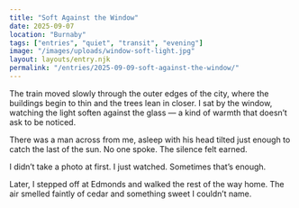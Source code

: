 ```yaml
---
title: "Soft Against the Window"
date: 2025-09-07
location: "Burnaby"
tags: ["entries", "quiet", "transit", "evening"]
image: "/images/uploads/window-soft-light.jpg"
layout: layouts/entry.njk
permalink: "/entries/2025-09-09-soft-against-the-window/"
---
```


The train moved slowly through the outer edges of the city, where the buildings begin to thin and the trees lean in closer. I sat by the window, watching the light soften against the glass — a kind of warmth that doesn’t ask to be noticed.

There was a man across from me, asleep with his head tilted just enough to catch the last of the sun. No one spoke. The silence felt earned.

I didn’t take a photo at first. I just watched. Sometimes that’s enough.

Later, I stepped off at Edmonds and walked the rest of the way home. The air smelled faintly of cedar and something sweet I couldn’t name.